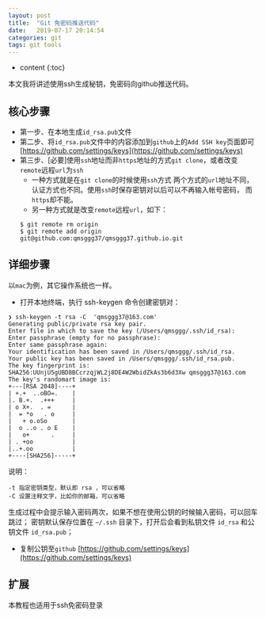 ```yaml
---
layout: post
title:  "Git 免密码推送代码"
date:   2019-07-17 20:14:54
categories: git
tags: git tools
---
```


* content
{:toc}

本文我将讲述使用ssh生成秘钥，免密码向github推送代码。

## 核心步骤
* 第一步、在本地生成`id_rsa.pub`文件
* 第二步、将`id_rsa.pub`文件中的内容添加到`github`上的`Add SSH key`页面即可
     [https://github.com/settings/keys](https://github.com/settings/keys)
* 第三步、[必要]使用`ssh`地址而非`https`地址的方式`git clone`，或者改变`remote`远程`url`为`ssh`
   - 一种方式就是在`git clone`的时候使用`ssh`方式
   两个方式的`url`地址不同，认证方式也不同。使用`ssh`时保存密钥对以后可以不再输入帐号密码，
而`https`却不能。
   - 另一种方式就是改变`remote`远程`url`，如下：
    ```
    $ git remote rm origin  
    $ git remote add origin git@github.com:qmsggg37/qmsggg37.github.io.git
    ```

## 详细步骤
以`mac`为例，其它操作系统也一样。
* 打开本地终端，执行 ssh-keygen 命令创建密钥对：
```
❯ ssh-keygen -t rsa -C  'qmsggg37@163.com'     
Generating public/private rsa key pair.
Enter file in which to save the key (/Users/qmsggg/.ssh/id_rsa): 
Enter passphrase (empty for no passphrase): 
Enter same passphrase again: 
Your identification has been saved in /Users/qmsggg/.ssh/id_rsa.
Your public key has been saved in /Users/qmsggg/.ssh/id_rsa.pub.
The key fingerprint is:
SHA256:UUnjU5gUBD8BCcrzqjWL2j8DE4W2WbidZkAs3b6d3Xw qmsggg37@163.com
The key's randomart image is:
+---[RSA 2048]----+
| +.+  ..oBO=.    |
|. B.+.  .+++     |
| o X+.  . =      |
|  = *o   . o     |
|   + o.oSo       |
|  o ..o . o E    |
|   o+      .     |
| . +oo           |
|..+.oo           |
+----[SHA256]-----+
```
说明：
```
-t 指定密钥类型，默认即 rsa ，可以省略
-C 设置注释文字，比如你的邮箱，可以省略
```

生成过程中会提示输入密码两次，如果不想在使用公钥的时候输入密码，可以回车跳过；
密钥默认保存位置在 `~/.ssh` 目录下，打开后会看到私钥文件 `id_rsa` 和公钥文件 `id_rsa.pub`；

* 复制公钥至`github`
[https://github.com/settings/keys](https://github.com/settings/keys)
 
## 扩展
本教程也适用于ssh免密码登录
